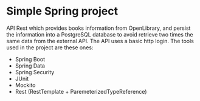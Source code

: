 # Simple Spring project

API Rest which provides books information from OpenLibrary, and persist the information into a PostgreSQL database to avoid retrieve two times the same data from the external API. The API uses a basic http login.
The tools used in the project are these ones:

- Spring Boot
- Spring Data
- Spring Security
- JUnit
- Mockito
- Rest (RestTemplate + ParemeterizedTypeReference)
